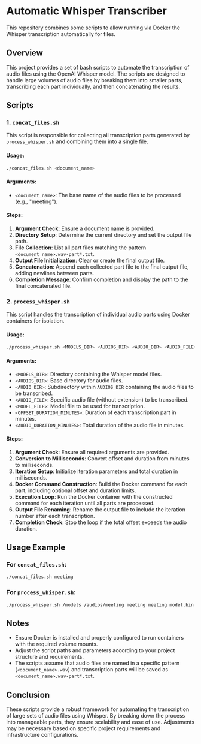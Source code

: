 # Automatic Whisper Transcriber
This repository combines some scripts to allow running via Docker the Whisper transcription automatically for files.

## Overview

This project provides a set of bash scripts to automate the transcription of audio files using the OpenAI Whisper model. The scripts are designed to handle large volumes of audio files by breaking them into smaller parts, transcribing each part individually, and then concatenating the results.

## Scripts

### 1. `concat_files.sh`

This script is responsible for collecting all transcription parts generated by `process_whisper.sh` and combining them into a single file.

#### Usage:
```bash
./concat_files.sh <document_name>
```

#### Arguments:
- `<document_name>`: The base name of the audio files to be processed (e.g., "meeting").

#### Steps:
1. **Argument Check**: Ensure a document name is provided.
2. **Directory Setup**: Determine the current directory and set the output file path.
3. **File Collection**: List all part files matching the pattern `<document_name>.wav-part*.txt`.
4. **Output File Initialization**: Clear or create the final output file.
5. **Concatenation**: Append each collected part file to the final output file, adding newlines between parts.
6. **Completion Message**: Confirm completion and display the path to the final concatenated file.

### 2. `process_whisper.sh`

This script handles the transcription of individual audio parts using Docker containers for isolation.

#### Usage:
```bash
./process_whisper.sh <MODELS_DIR> <AUDIOS_DIR> <AUDIO_DIR> <AUDIO_FILE> <MODEL_FILE> <OFFSET_DURATION_MINUTES> <AUDIO_DURATION_MINUTES>
```

#### Arguments:
- `<MODELS_DIR>`: Directory containing the Whisper model files.
- `<AUDIOS_DIR>`: Base directory for audio files.
- `<AUDIO_DIR>`: Subdirectory within `AUDIOS_DIR` containing the audio files to be transcribed.
- `<AUDIO_FILE>`: Specific audio file (without extension) to be transcribed.
- `<MODEL_FILE>`: Model file to be used for transcription.
- `<OFFSET_DURATION_MINUTES>`: Duration of each transcription part in minutes.
- `<AUDIO_DURATION_MINUTES>`: Total duration of the audio file in minutes.

#### Steps:
1. **Argument Check**: Ensure all required arguments are provided.
2. **Conversion to Milliseconds**: Convert offset and duration from minutes to milliseconds.
3. **Iteration Setup**: Initialize iteration parameters and total duration in milliseconds.
4. **Docker Command Construction**: Build the Docker command for each part, including optional offset and duration limits.
5. **Execution Loop**: Run the Docker container with the constructed command for each iteration until all parts are processed.
6. **Output File Renaming**: Rename the output file to include the iteration number after each transcription.
7. **Completion Check**: Stop the loop if the total offset exceeds the audio duration.

## Usage Example

### For `concat_files.sh`:
```bash
./concat_files.sh meeting
```

### For `process_whisper.sh`:
```bash
./process_whisper.sh /models /audios/meeting meeting meeting model.bin 10 60
```

## Notes

- Ensure Docker is installed and properly configured to run containers with the required volume mounts.
- Adjust the script paths and parameters according to your project structure and requirements.
- The scripts assume that audio files are named in a specific pattern (`<document_name>.wav`) and transcription parts will be saved as `<document_name>.wav-part*.txt`.

## Conclusion

These scripts provide a robust framework for automating the transcription of large sets of audio files using Whisper. By breaking down the process into manageable parts, they ensure scalability and ease of use. Adjustments may be necessary based on specific project requirements and infrastructure configurations.